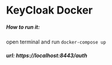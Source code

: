 # KeyCloak Docker

##### How to run it:

open terminal and run  `docker-compose up`

##### url: https://localhost:8443/auth